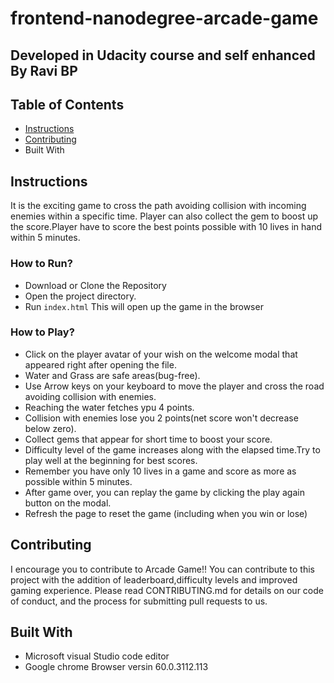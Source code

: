 frontend-nanodegree-arcade-game
===============================
## Developed in Udacity course and self enhanced By Ravi BP
## Table of Contents

* [Instructions](#instructions)
* [Contributing](#contributing)
* Built With

## Instructions
It is the exciting game to cross the path avoiding collision with incoming enemies within a specific time. Player can also collect the gem to boost up the score.Player have to score the best points possible with 10 lives in hand within 5 minutes.

### How to Run?

* Download or Clone the Repository
* Open the project directory.
* Run `index.html`
This will open up the game in the browser

### How to Play?

* Click on the player avatar of your wish on the welcome modal that appeared right after opening the file.
* Water and Grass are safe areas(bug-free).
* Use Arrow keys on your keyboard to move the player and cross the road avoiding collision with enemies.
* Reaching the water fetches ypu 4 points.
* Collision with enemies lose you 2 points(net score won't decrease below zero).
* Collect gems that appear for short time to boost your score.
* Difficulty level of the game increases along with the elapsed time.Try to play well at the beginning for best scores. 
* Remember you have only 10 lives in a game and score as more as possible within 5 minutes.
* After game over, you can replay the game by clicking the play again button on the modal.
* Refresh the page to reset the game (including when you win or lose)

## Contributing

I encourage you to contribute to Arcade Game!! You can contribute to this project with the addition of leaderboard,difficulty levels and improved gaming experience. Please read CONTRIBUTING.md for details on our code of conduct, and the process for submitting pull requests to us.


## Built With

* Microsoft visual Studio code editor
* Google chrome Browser versin 60.0.3112.113 

